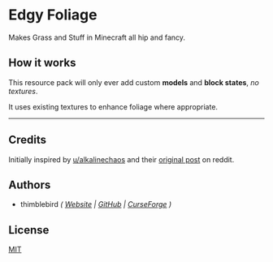 # Edgy Foliage

Makes Grass and Stuff in Minecraft all hip and fancy.

<!-- ## Features

- Grass Block -->

## How it works

This resource pack will only ever add custom **models** and **block states**, _no textures_.

It uses existing textures to enhance foliage where appropriate.

<!-- ## Compatibility

Format:

> ### **Mod Name**
>
> - #### `mod_id:block_name`
>   Textures Usage List:
>   - _`texture_type/texture_name`_
>
> ---

### Vanilla

- **`grass_block`**
  overlays:
  - _`block/grass_block_side_overlay`_ -->

<!--
### Mods

- [Oh The Biomes You'll Go]()
  - `meadow_grass_block`
-->

---

## Credits

Initially inspired by [u/alkalinechaos](https://www.reddit.com/user/alkalinechaos) and their [original post](https://reddit.com/r/Minecraft/comments/2mz9m4/custom_grass_block_model_makes_grass_less_blocky/) on reddit.

## Authors

- thimblebird
  _( [Website](https://thimblebird.github.io) | [GitHub](https://github.com/thimblebird) | [CurseForge](https://www.curseforge.com/members/thimblebird) )_

## License

[MIT](./LICENSE)
